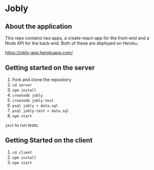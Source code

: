 # Jobly 

## About the application

This repo contains two apps, a create-react-app for the front-end and a Node API for the back-end. Both of these are deployed on Heroku. 

https://jobly-app.herokuapp.com/

## Getting started on the server

1. Fork and clone the repository
2. `cd server`
2. `npm install`
3. `createdb jobly`
4. `createdb jobly-test`
5. `psql jobly < data.sql`
6. `psql jobly-test < data.sql`
7. `npm start`

`jest` to run tests.


## Getting Started on the client

1. `cd client`
2. `npm install`
3. `npm start` 
